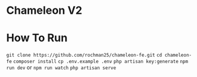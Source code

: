 # Chameleon V2
# How To Run
  `git clone https://github.com/rochman25/chameleon-fe.git`
  `cd chameleon-fe`
  `composer install`
  `cp .env.example .env`
  `php artisan key:generate`
  `npm run dev` or `npm run watch`
  `php artisan serve`
